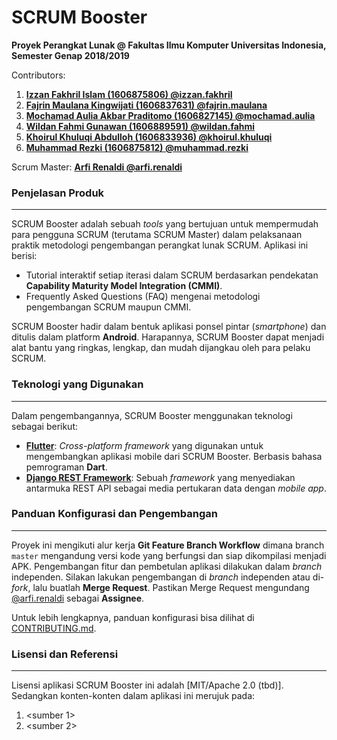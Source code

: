 # SCRUM Booster

**Proyek Perangkat Lunak @ Fakultas Ilmu Komputer Universitas Indonesia, Semester Genap 2018/2019**

Contributors:

1. [**Izzan Fakhril Islam (1606875806) @izzan.fakhril**](https://gitlab.cs.ui.ac.id/izzan.fakhril)
2. [**Fajrin Maulana Kingwijati (1606837631) @fajrin.maulana**](https://gitlab.cs.ui.ac.id/fajrin.maulana/)
3. [**Mochamad Aulia Akbar Praditomo (1606827145) @mochamad.aulia**](https://gitlab.cs.ui.ac.id/mochamad.aulia/)
4. [**Wildan Fahmi Gunawan (1606889591) @wildan.fahmi**](https://gitlab.cs.ui.ac.id/wildan.fahmi/)
5. [**Khoirul Khuluqi Abdulloh (1606833936) @khoirul.khuluqi**](https://gitlab.cs.ui.ac.id/khoirul.khuluqi/)
6. [**Muhammad Rezki (1606875812) @muhammad.rezki**](https://gitlab.com/muhammad.rezki/)

Scrum Master: [**Arfi Renaldi @arfi.renaldi**](https://gitlab.cs.ui.ac.id/arfi.renaldi/)

### **Penjelasan Produk**

------

SCRUM Booster adalah sebuah *tools* yang bertujuan untuk mempermudah para pengguna SCRUM (terutama SCRUM Master) dalam pelaksanaan praktik metodologi pengembangan perangkat lunak SCRUM. Aplikasi ini berisi:

- Tutorial interaktif setiap iterasi dalam SCRUM berdasarkan pendekatan **Capability Maturity Model Integration (CMMI)**.
- Frequently Asked Questions (FAQ) mengenai metodologi pengembangan SCRUM maupun CMMI.

SCRUM Booster hadir dalam bentuk aplikasi ponsel pintar (*smartphone*) dan ditulis dalam platform **Android**. Harapannya, SCRUM Booster dapat menjadi alat bantu yang ringkas, lengkap, dan mudah dijangkau oleh para pelaku SCRUM.

### Teknologi yang Digunakan

------

Dalam pengembangannya, SCRUM Booster menggunakan teknologi sebagai berikut:

- [**Flutter**](https://flutter.io/): *Cross-platform framework* yang digunakan untuk mengembangkan aplikasi mobile dari SCRUM Booster. Berbasis bahasa pemrograman **Dart**.
- [**Django REST Framework**](https://www.django-rest-framework.org/): Sebuah *framework* yang menyediakan antarmuka REST API sebagai media pertukaran data dengan *mobile app*.

### Panduan Konfigurasi dan Pengembangan

------

Proyek ini mengikuti alur kerja **Git Feature Branch Workflow** dimana branch `master` mengandung versi kode yang berfungsi dan siap dikompilasi menjadi APK. Pengembangan fitur dan pembetulan aplikasi dilakukan dalam *branch* independen. Silakan lakukan pengembangan di *branch* independen atau di-*fork*, lalu buatlah **Merge Request**. Pastikan Merge Request mengundang [@arfi.renaldi](https://gitlab.cs.ui.ac.id/arfi.renaldi/) sebagai **Assignee**.

Untuk lebih lengkapnya, panduan konfigurasi bisa dilihat di [CONTRIBUTING.md](CONTRIBUTING.md).

### Lisensi dan Referensi

------

Lisensi aplikasi SCRUM Booster ini adalah [MIT/Apache 2.0 (tbd)]. Sedangkan konten-konten dalam aplikasi ini merujuk pada:

1. <sumber 1>
2. <sumber 2>
